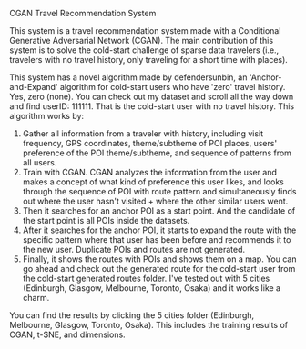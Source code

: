 CGAN Travel Recommendation System

This system is a travel recommendation system made with a Conditional Generative Adversarial Network (CGAN).
The main contribution of this system is to solve the cold-start challenge of sparse data travelers (i.e., travelers with no travel history, only traveling for a short time with places).

This system has a novel algorithm made by defendersunbin, an 'Anchor-and-Expand' algorithm for cold-start users who have 'zero' travel history. Yes, zero (none). You can check out my dataset and scroll all the way down and find userID: 111111. That is the cold-start user with no travel history.
This algorithm works by: 
1. Gather all information from a traveler with history, including visit frequency, GPS coordinates, theme/subtheme of POI places, users' preference of the POI theme/subtheme, and sequence of patterns from all users.
2. Train with CGAN. CGAN analyzes the information from the user and makes a concept of what kind of preference this user likes, and looks through the sequence of POI with route pattern and simultaneously finds out where the user hasn't visited + where the other similar users went.
3. Then it searches for an anchor POI as a start point. And the candidate of the start point is all POIs inside the datasets.
4. After it searches for the anchor POI, it starts to expand the route with the specific pattern where that user has been before and recommends it to the new user. Duplicate POIs and routes are not generated.
5. Finally, it shows the routes with POIs and shows them on a map. You can go ahead and check out the generated route for the cold-start user from the cold-start generated routes folder. I've tested out with 5 cities (Edinburgh, Glasgow, Melbourne, Toronto, Osaka) and it works like a charm.

You can find the results by clicking the 5 cities folder (Edinburgh, Melbourne, Glasgow, Toronto, Osaka).
This includes the training results of CGAN, t-SNE, and dimensions.
